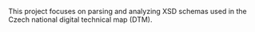 This project focuses on parsing and analyzing XSD schemas used in the Czech national digital technical map (DTM).